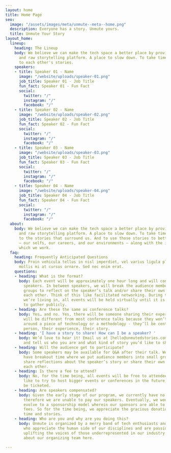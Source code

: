 ```yaml
---
layout: home
title: Home Page
seo:
  image: "/assets/images/meta/unmute--meta--home.png"
  description: Everyone has a story. Unmute yours.
  title: Unmute Your Story
layout_home:
  lineup:
    heading: The Lineup
    body: We believe we can make the tech space a better place by providing and open
      and raw storytelling platform. A place to slow down. To take time to listen
      to each other's stories.
    speakers:
    - title: Speaker 01 - Name
      image: "/website/uploads/speaker-01.png"
      job_title: Speaker 01 - Job Title
      fun_fact: Speaker 01 - Fun Fact
      social:
        twitter: "/"
        instagram: "/"
        facebook: "/"
    - title: Speaker 02 - Name
      image: "/website/uploads/speaker-02.png"
      job_title: Speaker 02 - Job Title
      fun_fact: Speaker 02 - Fun Fact
      social:
        twitter: "/"
        instagram: "/"
        facebook: "/"
    - title: Speaker 03 - Name
      image: "/website/uploads/speaker-03.png"
      job_title: Speaker 03 - Job Title
      fun_fact: Speaker 03 - Fun Fact
      social:
        twitter: "/"
        instagram: "/"
        facebook: "/"
    - title: Speaker 04 - Name
      image: "/website/uploads/speaker-04.png"
      job_title: Speaker 04 - Job Title
      fun_fact: Speaker 04 - Fun Fact
      social:
        twitter: "/"
        instagram: "/"
        facebook: "/"
  about:
    body: We believe we can make the tech space a better place by providing an open
      and raw storytelling platform. A place to slow down. To take time to listen
      to the stories that surround us. And to use those stories to better ourselves
      — our selfs, our careers, and our environments — along with the industry in
      which we work.
  faq:
    heading: Frequently Anticipated Questions
    body: Proin vehicula tellus in nisl imperdiet, vel varius ligula placerat. Aenean
      mollis mi at cursus ornare. Sed nec enim erat.
    questions:
    - heading: What is the format?
      body: Each event will be approximately one hour long and will consist of 2-3
        speakers. In between speakers, we will break the audience members into small
        groups to reflect on the speaker’s talk and/or share their own stories with
        each other. Think of this like facilitated networking. During this COVID season
        we’re living in, all events will be held virtually until it is otherwise safe
        to gather publicly.
    - heading: Are these the same as conference talks?
      body: Yes… and no. Yes, there will be someone sharing their experience. They
        will be different from most conference talks because they won’t be centered
        around a piece of technology or a methodology - they’ll be centered on that
        person, their experience, their story.
    - heading: 'I have a story to share! How can I be a speaker? '
      body: We’d love to hear it! Email us at [hello@unmutedstories.com](mailto:hello@unmutedstories.com)
        and tell us who you are and what kind of story you’d like to share.
    - heading: Will the audience get to participate?
      body: Some speakers may be available for Q&A after their talk. We also will
        have breakout time where we put audience members into small groups to either
        share reflections about the speaker’s story or share their own stories with
        each other.
    - heading: Is there a fee to attend?
      body: No, for the time being, all events will be free to attendees. We would
        like to try to host bigger events or conferences in the future, which may
        be ticketed.
    - heading: Are speakers compensated?
      body: Given the early stage of our program, we currently have no financial backers
        therefore we are unable to pay our speakers. Eventually, we would like to
        evolve to a sponsorship model wherein our sponsors are able to offset speaker
        fees. So for the time being, we appreciate the gracious donation of our speakers’
        time and stories.
    - heading: Who are you and why are you doing this?
      body: Unmute is organized by a merry band of tech enthusiasts and practitioners
        who appreciate the human side of our disciplines and are passionate about
        uplifting the voices of those underrepresented in our industry. Learn more
        about our organizing team here.

---
```

